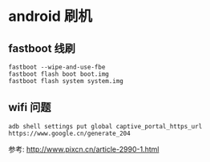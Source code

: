 # android 刷机

## fastboot 线刷

```
fastboot --wipe-and-use-fbe 
fastboot flash boot boot.img
fastboot flash system system.img
```

## wifi 问题

```
adb shell settings put global captive_portal_https_url https://www.google.cn/generate_204 
```

参考: http://www.pixcn.cn/article-2990-1.html

